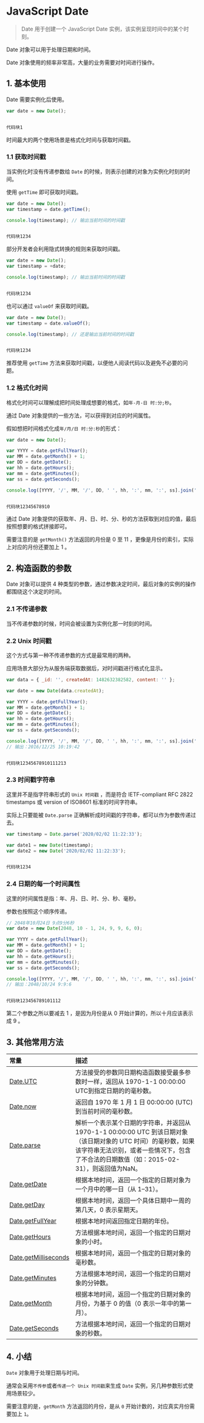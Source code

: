 # JavaScript Date

> Date 用于创建一个 JavaScript Date 实例，该实例呈现时间中的某个时刻。

Date 对象可以用于处理日期和时间。

Date 对象使用的频率非常高，大量的业务需要对时间进行操作。



## 1. 基本使用

Date 需要实例化后使用。

```js
var date = new Date();


代码块1
```

时间最大的两个使用场景是格式化时间与获取时间戳。



### 1.1 获取时间戳

当实例化时没有传递参数给 `Date` 的时候，则表示创建的对象为实例化时刻的时间。

使用 `getTime` 即可获取时间戳。

```js
var date = new Date();
var timestamp = date.getTime();

console.log(timestamp); // 输出当前时间的时间戳


代码块1234
```

部分开发者会利用隐式转换的规则来获取时间戳。

```js
var date = new Date();
var timestamp = +date;

console.log(timestamp); // 输出当前时间的时间戳


代码块1234
```

也可以通过 `valueOf` 来获取时间戳。

```js
var date = new Date();
var timestamp = date.valueOf();

console.log(timestamp); // 还是输出当前时间的时间戳


代码块1234
```

推荐使用 `getTime` 方法来获取时间戳，以便他人阅读代码以及避免不必要的问题。



### 1.2 格式化时间

格式化时间可以理解成把时间处理成想要的格式，如`年-月-日 时:分;秒`。

通过 Date 对象提供的一些方法，可以获得到对应的时间属性。

假如想把时间格式化成`年/月/日 时:分:秒`的形式：

```js
var date = new Date();

var YYYY = date.getFullYear();
var MM = date.getMonth() + 1;
var DD = date.getDate();
var hh = date.getHours();
var mm = date.getMinutes();
var ss = date.getSeconds();

console.log([YYYY, '/', MM, '/', DD, ' ', hh, ':', mm, ':', ss].join(''));


代码块12345678910
```

通过 Date 对象提供的获取年、月、日、时、分、秒的方法获取到对应的值，最后按照想要的格式拼接即可。

需要注意的是 `getMonth()` 方法返回的月份是 0 至 11 ，更像是月份的索引，实际上对应的月份还要加上 1 。



## 2. 构造函数的参数

Date 对象可以提供 4 种类型的参数，通过参数决定时间，最后对象的实例的操作都围绕这个决定的时间。



### 2.1 不传递参数

当不传递参数的时候，时间会被设置为实例化那一时刻的时间。



### 2.2 Unix 时间戳

这个方式与第一种不传递参数的方式是最常用的两种。

应用场景大部分为从服务端获取数据后，对时间戳进行格式化显示。

```js
var data = { _id: '', createdAt: 1482632382582, content: '' };

var date = new Date(data.createdAt);

var YYYY = date.getFullYear();
var MM = date.getMonth() + 1;
var DD = date.getDate();
var hh = date.getHours();
var mm = date.getMinutes();
var ss = date.getSeconds();

console.log([YYYY, '/', MM, '/', DD, ' ', hh, ':', mm, ':', ss].join(''));
// 输出：2016/12/25 10:19:42


代码块12345678910111213
```



### 2.3 时间戳字符串

这里并不是指字符串形式的 `Unix 时间戳` ，而是符合 IETF-compliant RFC 2822 timestamps 或 version of ISO8601 标准的时间字符串。

实际上只要能被 `Date.parse` 正确解析成时间戳的字符串，都可以作为参数传递过去。

```js
var timestamp = Date.parse('2020/02/02 11:22:33');

var date1 = new Date(timestamp);
var date2 = new Date('2020/02/02 11:22:33');


代码块1234
```



### 2.4 日期的每一个时间属性

这里的时间属性是指：年、月、日、时、分、秒、毫秒。

参数也按照这个顺序传递。

```js
// 2048年10月24日 9点9分6秒
var date = new Date(2048, 10 - 1, 24, 9, 9, 6, 0);

var YYYY = date.getFullYear();
var MM = date.getMonth() + 1;
var DD = date.getDate();
var hh = date.getHours();
var mm = date.getMinutes();
var ss = date.getSeconds();

console.log([YYYY, '/', MM, '/', DD, ' ', hh, ':', mm, ':', ss].join(''));
// 输出：2048/10/24 9:9:6


代码块123456789101112
```

第二个参数之所以要减去 1 ，是因为月份是从 0 开始计算的，所以十月应该表示成 9 。



## 3. 其他常用方法

| 常量                                                         | 描述                                                         |
| :----------------------------------------------------------- | :----------------------------------------------------------- |
| [Date.UTC](https://developer.mozilla.org/zh-CN/docs/Web/JavaScript/Reference/Global_Objects/Date/UTC) | 方法接受的参数同日期构造函数接受最多参数时一样，返回从 1970-1-1 00:00:00 UTC到指定日期的的毫秒数。 |
| [Date.now](https://developer.mozilla.org/zh-CN/docs/Web/JavaScript/Reference/Global_Objects/Date/now) | 返回自 1970 年 1 月 1 日 00:00:00 (UTC) 到当前时间的毫秒数。 |
| [Date.parse](https://developer.mozilla.org/zh-CN/docs/Web/JavaScript/Reference/Global_Objects/Date/parse) | 解析一个表示某个日期的字符串，并返回从1970-1-1 00:00:00 UTC 到该日期对象（该日期对象的 UTC 时间）的毫秒数，如果该字符串无法识别，或者一些情况下，包含了不合法的日期数值（如：2015-02-31），则返回值为NaN。 |
| [Date.getDate](https://developer.mozilla.org/zh-CN/docs/Web/JavaScript/Reference/Global_Objects/Date/getDate) | 根据本地时间，返回一个指定的日期对象为一个月中的哪一日（从 1–31）。 |
| [Date.getDay](https://developer.mozilla.org/zh-CN/docs/Web/JavaScript/Reference/Global_Objects/Date/getDay) | 根据本地时间，返回一个具体日期中一周的第几天，0 表示星期天。 |
| [Date.getFullYear](https://developer.mozilla.org/zh-CN/docs/Web/JavaScript/Reference/Global_Objects/Date/getFullYear) | 根据本地时间返回指定日期的年份。                             |
| [Date.getHours](https://developer.mozilla.org/zh-CN/docs/Web/JavaScript/Reference/Global_Objects/Date/getHours) | 方法根据本地时间，返回一个指定的日期对象的小时。             |
| [Date.getMilliseconds](https://developer.mozilla.org/zh-CN/docs/Web/JavaScript/Reference/Global_Objects/Date/getMilliseconds) | 根据本地时间，返回一个指定的日期对象的毫秒数。               |
| [Date.getMinutes](https://developer.mozilla.org/zh-CN/docs/Web/JavaScript/Reference/Global_Objects/Date/getMinuteshttps://developer.mozilla.org/zh-CN/docs/Web/JavaScript/Reference/Global_Objects/Date/getMinutes) | 方法根据本地时间，返回一个指定的日期对象的分钟数。           |
| [Date.getMonth](https://developer.mozilla.org/zh-CN/docs/Web/JavaScript/Reference/Global_Objects/Date/getMonth) | 根据本地时间，返回一个指定的日期对象的月份，为基于 0 的值（0 表示一年中的第一月）。 |
| [Date.getSeconds](https://developer.mozilla.org/zh-CN/docs/Web/JavaScript/Reference/Global_Objects/Date/getSeconds) | 方法根据本地时间，返回一个指定的日期对象的秒数。             |



## 4. 小结

`Date` 对象用于处理日期与时间。

通常会采用`不传参`或者`传递一个 Unix 时间戳`来生成 `Date` 实例，另几种参数形式使用场景较少。

需要注意的是，`getMonth` 方法返回的月份，是从 `0` 开始计数的，对应真实月份需要加上 `1`。